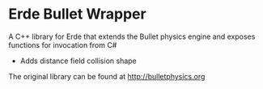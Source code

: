 # Erde Bullet Wrapper

A C++ library for Erde that extends the Bullet physics engine and exposes functions for invocation from C#

- Adds distance field collision shape

The original library can be found at http://bulletphysics.org